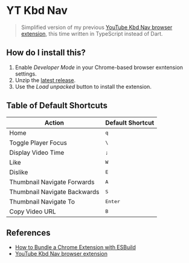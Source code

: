 # YT Kbd Nav

> Simplified version of my previous [YouTube Kbd Nav browser extension](https://github.com/FanaroEngineering/youtube_kbd_nav), this time written in TypeScript instead of Dart.

## How do I install this?

1. Enable _Developer Mode_ in your Chrome-based browser exntension settings.
2. Unzip the [latest release](https://github.com/FanaroEngineering/yt_kbd_nav/releases).
3. Use the _Load unpacked_ button to install the extension.

## Table of Default Shortcuts

| Action                       | Default Shortcut |
| ---------------------------- | ---------------- |
| Home                         | <kbd>q</kbd>     |
| Toggle Player Focus          | <kbd>\\</kbd>    |
| Display Video Time           | <kbd>;</kbd>     |
| Like                         | <kbd>W</kbd>     |
| Dislike                      | <kbd>E</kbd>     |
| Thumbnail Navigate Forwards  | <kbd>A</kbd>     |
| Thumbnail Navigate Backwards | <kbd>S</kbd>     |
| Thumbnail Navigate To        | <kbd>Enter</kbd> |
| Copy Video URL               | <kbd>B</kbd>     |

## References

- [How to Bundle a Chrome Extension with ESBuild](https://github.com/essentialkit/link-previews/blob/main/tools/esbuild.js)
- [YouTube Kbd Nav browser extension](https://github.com/FanaroEngineering/youtube_kbd_nav)
